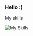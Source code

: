 ### Hello :)

My skills

![My Skills](https://skillicons.dev/icons?i=js,ts,html,css,sass,nodejs,react,vue,laravel,php,androidstudio,kotlin,dotnet,cs,java,git,github,gitlab,docker,gcp,python,figma,unreal,blender&perline=5)

